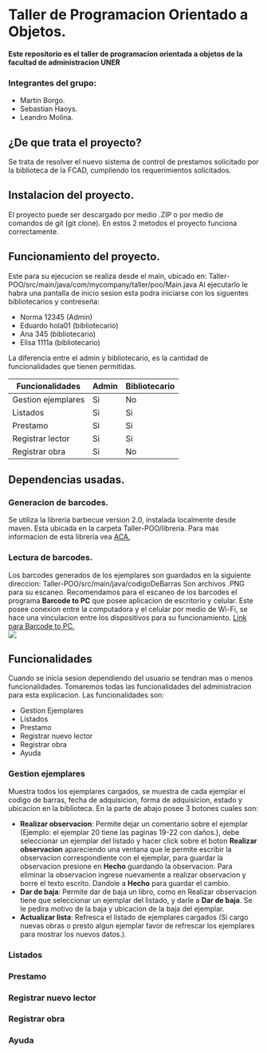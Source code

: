 # Taller de Programacion Orientado a Objetos.
<b> Este repositorio es el taller de programacion orientada a objetos de la facultad de administracion UNER </b>
### Integrantes del grupo:
- Martin Borgo.
- Sebastian Haoys.
- Leandro Molina.

## ¿De que trata el proyecto?
Se trata de resolver el nuevo sistema de control de prestamos solicitado por la biblioteca de la FCAD, cumpliendo los requerimientos solicitados.

## Instalacion del proyecto.
El proyecto puede ser descargado por medio .ZIP o por medio de comandos de git (git clone). En estos 2 metodos el proyecto funciona correctamente.

## Funcionamiento del proyecto.
Este para su ejecucion se realiza desde el main, ubicado en:
    Taller-POO/src/main/java/com/mycompany/taller/poo/Main.java
Al ejecutarlo le habra una pantalla de inicio sesion esta podra iniciarse con los siguentes bibliotecarios y contreseña:
- Norma 12345 (Admin)
- Eduardo hola01 (bibliotecario)
- Ana 345 (bibliotecario)
- Elisa 1111a (bibliotecario)
<p>La diferencia entre el admin y bibliotecario, es la cantidad de funcionalidades que tienen permitidas. </p>

|  Funcionalidades | Admin | Bibliotecario
| ----------- | ------------ | ------------ |
|Gestion ejemplares | Si | No
|Listados | Si | Si |
| Prestamo |Si | Si |
|Registrar lector | Si | Si |
| Registrar obra | Si | No |

## Dependencias usadas.
### Generacion de barcodes.
Se utiliza la libreria barbecue version 2.0, instalada localmente desde maven.
Esta ubicada en la carpeta Taller-POO/libreria.
Para mas informacion de esta libreria vea [ACA.](https://sourceforge.net/projects/barbecue/files/http:// "ACA")

### Lectura de barcodes.
Los barcodes generados de los ejemplares son guardados en la siguiente direccion:
Taller-POO/src/main/java/codigoDeBarras
Son archivos .PNG para su escaneo.
Recomendamos para el escaneo de los barcodes el programa **Barcode to PC** que posee aplicacion de escritorio y celular.
Este posee conexion entre la computadora y el celular por medio de Wi-Fi, se hace una vinculacion entre los dispositivos para su funcionamiento.
[Link para Barcode to PC.](https://barcodetopc.com/ "Link para Barcode to PC.")<br>
![](https://barcodetopc.com/wp-content/themes/barcodetopc/assets/images/logo.png)<br>

## Funcionalidades
Cuando se inicia sesion dependiendo del usuario se tendran mas o menos funcionalidades. Tomaremos todas las funcionalidades del administracion para esta explicacion.
Las funcionalidades son:
- Gestion Ejemplares
- Listados
- Prestamo
- Registrar nuevo lector
- Registrar obra
- Ayuda<br>

### Gestion ejemplares
Muestra todos los ejemplares cargados, se muestra de cada ejemplar el codigo de barras, fecha de adquisicion, forma de adquisicion, estado y ubicacion en la biblioteca.
En la parte de abajo posee 3 botones cuales son:
- **Realizar observacion**: Permite dejar un comentario sobre el ejemplar (Ejemplo: el ejemplar 20 tiene las paginas 19-22 con daños.), debe seleccionar un ejemplar del listado y hacer click sobre el boton **Realizar observacion** apareciendo una ventana que le permite escribir la observacion correspondiente con el ejemplar, para guardar la observacion presione en **Hecho** guardando la observacion. Para eliminar la observacion ingrese nuevamente a realizar observacion y borre el texto escrito. Dandole a **Hecho** para guardar el cambio.
- **Dar de baja**: Permite dar de baja un libro, como en Realizar observacion tiene que seleccionar un ejemplar del listado, y darle a **Dar de baja**. Se le pedira motivo de la baja y ubicacion de la baja del ejemplar.
- **Actualizar lista**: Refresca el listado de ejemplares cargados (Si cargo nuevas obras o presto algun ejemplar favor de refrescar los ejemplares para mostrar los nuevos datos.).
### Listados

### Prestamo 

### Registrar nuevo lector

### Registrar obra

### Ayuda
